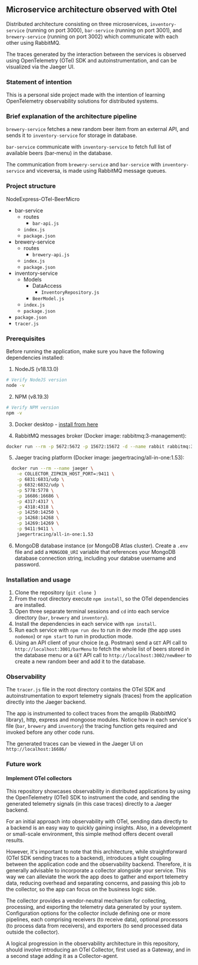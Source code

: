 ## Microservice architecture observed with Otel
Distributed architecture consisting on three microservices, `inventory-service` (running on port 3000), `bar-service` (running on port 3001), and `brewery-service` (running on port 3002) which communicate with each other using RabbitMQ. 

The traces generated by the interaction between the services is observed using OpenTelemetry (OTel) SDK and autoinstrumentation, and can be visualized via the Jaeger UI.

### Statement of intention
This is a personal side project made with the intention of learning OpenTelemetry observability solutions for distributed systems.

### Brief explanation of the architecture pipeline
`brewery-service` fetches a new random beer item from an external API, and sends it to `inventory-service` for storage in database. 

`bar-service` communicate with `inventory-service` to fetch full list of available beers (bar-menu) in the database. 

The communication from `brewery-service` and `bar-service` with `inventory-service` and viceversa, is made using RabbitMQ message queues.

### Project structure
NodeExpress-OTel-BeerMicro
- bar-service
  - routes
    - `bar-api.js`
  - `index.js`
  - `package.json`
- brewery-service
  - routes
    - `brewery-api.js`
  - `index.js`
  - `package.json`
- inventory-service
  - Models
    - DataAccess
      - `InventoryRepository.js`
    - `BeerModel.js`
  - `index.js`
  - `package.json`
- `package.json`
- `tracer.js`      

### Prerequisites
Before running the application, make sure you have the following dependencies installed:

1. NodeJS (v18.13.0)
```bash
# Verify NodeJS version
node -v
```
2. NPM (v8.19.3)
```bash
# Verify NPM version
npm -v
```

3. Docker desktop - [install from here](https://docs.docker.com/desktop/install/mac-install/)

4. RabbitMQ messages broker (Docker image: rabbitmq:3-management):
```bash
docker run --rm -p 5672:5672 -p 15672:15672 -d --name rabbit rabbitmq:3-management`. 
```

5. Jaeger tracing platform (Docker image: jaegertracing/all-in-one:1.53):
```bash
  docker run --rm --name jaeger \
    -e COLLECTOR_ZIPKIN_HOST_PORT=:9411 \
    -p 6831:6831/udp \
    -p 6832:6832/udp \
    -p 5778:5778 \
    -p 16686:16686 \
    -p 4317:4317 \
    -p 4318:4318 \
    -p 14250:14250 \
    -p 14268:14268 \
    -p 14269:14269 \
    -p 9411:9411 \
    jaegertracing/all-in-one:1.53
  ```

6. MongoDB database instance (or MongoDB Atlas cluster). Create a `.env` file and add a `MONGODB_URI` variable that references your MongoDB database connection string, including your databse username and password.

### Installation and usage
1. Clone the repository (`git clone `)
2. From the root directory execute `npm install`, so the OTel dependencies are installed.  
3. Open three separate terminal sessions and `cd` into each service directory (`bar`, `brewery` and `inventory`).
4. Install the dependencies in each service with `npm install`.
5. Run each service with `npm run dev` to run in dev mode (the app uses `nodemon`) or `npm start` to run in production mode.  
6. Using an API client of your choice (e.g. Postman) send a `GET` API call to `http://localhost:3001/barMenu` to fetch the whole list of beers stored in the database menu or a `GET` API call to `http://localhost:3002/newBeer` to create a new random beer and add it to the database. 

### Observability
The `tracer.js` file in the root directory contains the OTel SDK and autoinstrumentation to export telemetry signals (traces) from the application directly into the Jaeger backend.

The app is instrumented to collect traces from the amqplib (RabbitMQ library), http, express and mongoose modules. Notice how in each service's file (`bar`, `brewery` and `inventory`) the tracing function gets required and invoked before any other code runs.

The generated traces can be viewed in the Jaeger UI on `http://localhost:16686/` 

### Future work
#### Implement OTel collectors
This repository showcases observability in distributed applications by using the OpenTelemetry (OTel) SDK to instrument the code, and sending the generated telemetry signals (in this case traces) directly to a Jaeger backend.

For an initial approach into observability with OTel, sending data directly to a backend is an easy way to quickly gaining insights. Also, in a development or small-scale environment, this simple method offers decent overall results.

However, it's important to note that this architecture, while straightforward (OTel SDK sending traces to a backend), introduces a tight coupling between the application code and the observability backend. Therefore, it is generally advisable to incorporate a collector alongside your service. This way we can alleviate the work the app does to gather and export telemetry data, reducing overhead and separating concerns, and passing this job to the collector, so the app can focus on the business logic side. 

The collector provides a vendor-neutral mechanism for collecting, processing, and exporting the telemetry data generated by your system. Configuration options for the collector include defining one or more pipelines, each comprising receivers (to receive data), optional processors (to process data from receivers), and exporters (to send processed data outside the collector).

A logical progression in the observability architecture in this repository, should involve introducing an OTel Collector, first used as a Gateway, and in a second stage adding it as a Collector-agent. 
